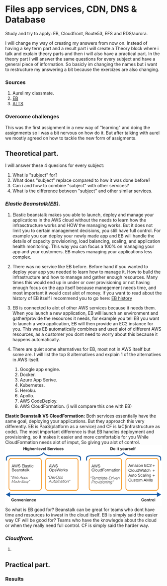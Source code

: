 # Files app services, CDN, DNS & Database
Study and try to apply: EB, Cloudfront, Route53, EFS and RDS/aurora.

I will change my way of creating my answers from now on. Instead of having a key term part and a result part i will create a Theory block where i talk and explain theory parts and then i will also have a practical part. In the theory part i will answer the same questions for every subject and have a general piece of information. So basicly im changing the names but i want to restructure my answering a bit because the exercizes are also changing.

### Sources
1. Aurel my classmate.
2. [EB](https://docs.aws.amazon.com/elasticbeanstalk/latest/dg/Welcome.html)
3. [ALTS](https://stackshare.io/aws-elastic-beanstalk/alternatives)

### Overcome challenges
This was the first assignment in a new way of "learning" and doing the assignments so i was a bit nervous on how do it. But after talking with aurel we mostly agreed on how to tackle the new form of assigments.

## Theoretical part.

I will answer these 4 quesions for every subject:
  
  1. What is "subject" for?
  2. What does "subject" replace compared to how it was done before?
  3. Can i and how to combine "subject" with other services?
  4. What is the difference between "subject" and other similar services. 

### ***Elastic Beanstalk(EB).***

1. Elastic beanstalk makes you able to launch, deploy and manage your applications in the AWS cloud without the needs to learn how the infrasctructure works and HOW the managing works. But it does not limit you to certain management decisions, you still have full control. For example you can deploy your newly made app and EB will handle the details of capacity provisioning, load balancing, scaling, and application health monitoring. This way you can focus a 100% on managing your app and your customers. EB makes managing your applications less complex. 
2. There was no service like EB before. Before hand if you wanted to deploy your app you needed to learn how to manage it. How to build the infrastructure and how to manage and gather enough resources. Many times this would end up in under or over provisioning or not having enough focus on the app itself because manegement needs time, and most important it would cost alot of money. If you want to read about the history of EB itself i recommend you to go here: [EB history](https://docs.aws.amazon.com/elasticbeanstalk/latest/platforms/platform-history.html)
3. EB is connected to alot of other AWS services because it needs them. When you launch a new application, EB will launch an environment and gather/provide the resources it needs, for example you tell EB you want to launch a web application, EB will then provide an EC2 instance for you. This was EB automatically combines and used alot of different AWS resources, as a customer you dont need to worry about this because it happens automatically.
4. There are quiet some alternatives for EB, most not in AWS itself but some are. I will list the top 8 alternatives and explain 1 of the alternatives in AWS itself. 

    1. Google app engine.
    2. Docker.
    3. Azure App Serive.
    4. Kubernetes.
    5. Heroku.
    6. Apollo.
    7. AWS CodeDeploy.
    8. AWS CloudFormation. (i will compare this one with EB)

**Elastic Beanstalk VS CloudFormation:**
Both services essentially have the same goal, deploying your applications. But they approach this very differently. EB is PaaS(platform as a service) and CF is IaC(infrastructure as code). The most important difference is that EB handles deployment and provisioning, so it makes it easier and more comfortable for you While CloudFormation needs alot of imput, So giving you alot of control. 
![EBvsCF](../../../00_includes/AWS-13/ebvscf.png)
So what is EB good for?
Beanstalk can be great for teams who dont have time and resources to invest in the cloud itself. EB is simply said the easier way
CF will be good for? Teams who have the knowlegde about the cloud or when they really need full control. CF is simply said the harder way.
  
### ***Cloudfront.***

1. 




## Practical part.



### Results

